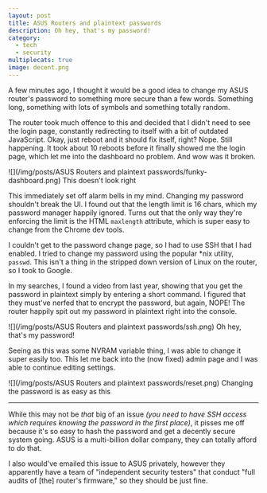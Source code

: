 ```yaml
---
layout: post
title: ASUS Routers and plaintext passwords
description: Oh hey, that's my password!
category:
  - tech
  - security
multiplecats: true
image: decent.png
---
```


A few minutes ago, I thought it would be a good idea to change my ASUS router's password to something more secure than a few words. Something long, something with lots of symbols and something totally random.

The router took much offence to this and decided that I didn't need to see the login page, constantly redirecting to itself with a bit of outdated JavaScript. Okay, just reboot and it should fix itself, right? Nope. Still happening. It took about 10 reboots before it finally showed me the login page, which let me into the dashboard no problem. And wow was it broken.

![](/img/posts/ASUS Routers and plaintext passwords/funky-dashboard.png)
<span class="image-caption">This doesn't look right</span>

This immediately set off alarm bells in my mind. Changing my password shouldn't break the UI. I found out that the length limit is 16 chars, which my password manager happily ignored. Turns out that the only way they're enforcing the limit is the HTML `maxlength` attribute, which is super easy to change from the Chrome dev tools.

I couldn't get to the password change page, so I had to use SSH that I had enabled. I tried to change my password using the popular \*nix utility, `passwd`. This isn't a thing in the stripped down version of Linux on the router, so I took to Google.

In my searches, I found a video from last year, showing that you get the password in plaintext simply by entering a short command. I figured that they must've nerfed that to encrypt the password, but again, NOPE! The router happily spit out my password in plaintext right into the console.

![](/img/posts/ASUS Routers and plaintext passwords/ssh.png)
<span class="image-caption">Oh hey, that's my password!</span>

Seeing as this was some NVRAM variable thing, I was able to change it super easily too. This let me back into the (now fixed) admin page and I was able to continue editing settings.

![](/img/posts/ASUS Routers and plaintext passwords/reset.png)
<span class="image-caption">Changing the password is as easy as this</span>

---

While this may not be *that* big of an issue *(you need to have SSH access which requires knowing the password in the first place)*, it pisses me off because it's so easy to hash the password and get a decently secure system going. ASUS is a multi-billion dollar company, they can totally afford to do that.

I also would've emailed this issue to ASUS privately, however they apparently have a team of "independent security testers" that conduct "full audits of [the] router's firmware," so they should be just fine.
